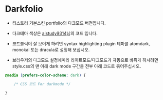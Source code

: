 # Darkfolio

- 티스토리 기본스킨 portfolio의 다크모드 버전입니다.

- 다크테마 색상은 [aistudy9314](https://aistudy9314.tistory.com/15)님의 코드 입니다.

- 코드블럭이 잘 보이게 하려면 syntax highlighting plugin 테마를 atomdark, monokai 또는 dracula로 설정해 보십시오.

- 브라우저의 다크모드 설정에따라 라이트모드/다크모드가 자동으로 바뀌게 하시려면 style.css의 맨 아래 dark mode 구간을 전부 아래 코드로 묶어주십시오.
```css
@media (prefers-color-scheme: dark) {

	/* CSS 코드 For darkmode */

}
```